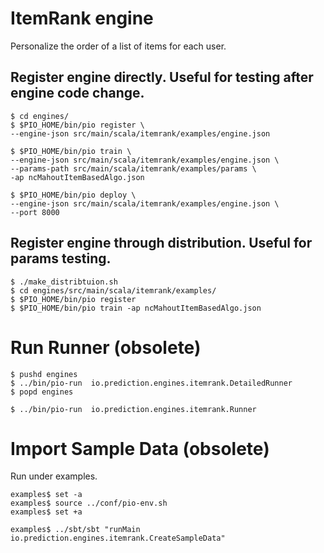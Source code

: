ItemRank engine
===============

Personalize the order of a list of items for each user.


## Register engine directly. Useful for testing after engine code change.
```
$ cd engines/
$ $PIO_HOME/bin/pio register \
--engine-json src/main/scala/itemrank/examples/engine.json

$ $PIO_HOME/bin/pio train \
--engine-json src/main/scala/itemrank/examples/engine.json \
--params-path src/main/scala/itemrank/examples/params \
-ap ncMahoutItemBasedAlgo.json

$ $PIO_HOME/bin/pio deploy \
--engine-json src/main/scala/itemrank/examples/engine.json \
--port 8000

```

## Register engine through distribution. Useful for params testing.
```
$ ./make_distribtuion.sh
$ cd engines/src/main/scala/itemrank/examples/
$ $PIO_HOME/bin/pio register
$ $PIO_HOME/bin/pio train -ap ncMahoutItemBasedAlgo.json
```

Run Runner (obsolete)
==============
```
$ pushd engines
$ ../bin/pio-run  io.prediction.engines.itemrank.DetailedRunner
$ popd engines

$ ../bin/pio-run  io.prediction.engines.itemrank.Runner
```

Import Sample Data (obsolete)
==================
Run under examples.
```
examples$ set -a
examples$ source ../conf/pio-env.sh
examples$ set +a

examples$ ../sbt/sbt "runMain io.prediction.engines.itemrank.CreateSampleData"
```
